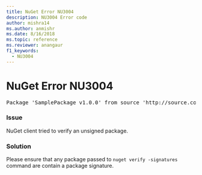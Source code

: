```yaml
---
title: NuGet Error NU3004
description: NU3004 Error code
author: mishra14
ms.author: anmishr
ms.date: 8/16/2018
ms.topic: reference
ms.reviewer: anangaur
f1_keywords: 
  - NU3004
---
```


# NuGet Error NU3004

<pre>Package 'SamplePackage v1.0.0' from source 'http://source.com/index.json': The package is not signed.</pre>

### Issue

NuGet client tried to verify an unsigned package.


### Solution

Please ensure that any package passed to `nuget verify -signatures` command are contain a package signature.


